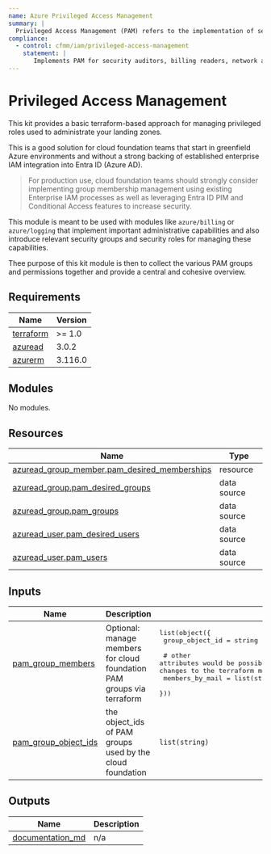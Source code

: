 ```yaml
---
name: Azure Privileged Access Management
summary: |
  Privileged Access Management (PAM) refers to the implementation of security measures and best practices to control and monitor access to critical resources within cloud platforms. For cloud foundation teams, it is about safeguarding administrative roles that enable access to core infrastructure, ensuring the security, compliance, and visibility needed to oversee application teams' cloud usage.
compliance:
  - control: cfmm/iam/privileged-access-management
    statement: |
       Implements PAM for security auditors, billing readers, network admins.
---
```


# Privileged Access Management

This kit provides a basic terraform-based approach for managing privileged roles used to administrate your landing zones.

This is a good solution for cloud foundation teams that start in greenfield Azure environments and without a strong
backing of established enterprise IAM integration into Entra ID (Azure AD).

> For production use, cloud foundation teams should strongly consider implementing group membership management using
> existing Enterprise IAM processes as well as leveraging Entra ID PIM and Conditional Access features to increase
> security.

This module is meant to be used with modules like `azure/billing` or `azure/logging` that implement important
administrative capabilities and also introduce relevant security groups and security roles for managing these capabilities.

Thee purpose of this kit module is then to collect the various PAM groups and permissions together and provide a central
and cohesive overview.


<!-- BEGIN_TF_DOCS -->
## Requirements

| Name | Version |
|------|---------|
| <a name="requirement_terraform"></a> [terraform](#requirement\_terraform) | >= 1.0 |
| <a name="requirement_azuread"></a> [azuread](#requirement\_azuread) | 3.0.2 |
| <a name="requirement_azurerm"></a> [azurerm](#requirement\_azurerm) | 3.116.0 |

## Modules

No modules.

## Resources

| Name | Type |
|------|------|
| [azuread_group_member.pam_desired_memberships](https://registry.terraform.io/providers/hashicorp/azuread/3.0.2/docs/resources/group_member) | resource |
| [azuread_group.pam_desired_groups](https://registry.terraform.io/providers/hashicorp/azuread/3.0.2/docs/data-sources/group) | data source |
| [azuread_group.pam_groups](https://registry.terraform.io/providers/hashicorp/azuread/3.0.2/docs/data-sources/group) | data source |
| [azuread_user.pam_desired_users](https://registry.terraform.io/providers/hashicorp/azuread/3.0.2/docs/data-sources/user) | data source |
| [azuread_user.pam_users](https://registry.terraform.io/providers/hashicorp/azuread/3.0.2/docs/data-sources/user) | data source |

## Inputs

| Name | Description | Type | Default | Required |
|------|-------------|------|---------|:--------:|
| <a name="input_pam_group_members"></a> [pam\_group\_members](#input\_pam\_group\_members) | Optional: manage members for cloud foundation PAM groups via terraform | <pre>list(object({<br>    group_object_id = string<br><br>    # other attributes would be possible (e.g. UPN or mail_nickname) with small changes to the terraform module<br>    members_by_mail = list(string)<br>  }))</pre> | n/a | yes |
| <a name="input_pam_group_object_ids"></a> [pam\_group\_object\_ids](#input\_pam\_group\_object\_ids) | the object\_ids of PAM groups used by the cloud foundation | `list(string)` | n/a | yes |

## Outputs

| Name | Description |
|------|-------------|
| <a name="output_documentation_md"></a> [documentation\_md](#output\_documentation\_md) | n/a |
<!-- END_TF_DOCS -->
